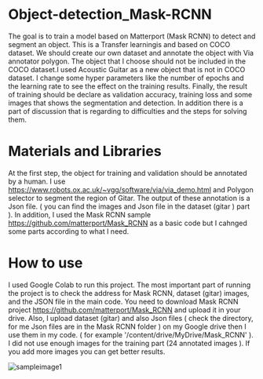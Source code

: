 # Object-detection_Mask-RCNN
The goal is to train a model based on Matterport (Mask RCNN) to detect and segment an object. This is a Transfer learningis and based on COCO dataset. We should create our own dataset and annotate the object with Via annotator polygon. 
The object that I choose should not be included in the COCO dataset.I used Acoustic Guitar as a new object that is not in
COCO dataset. I change some hyper parameters like the number of epochs and the learning rate to see the effect on the training results.
Finally, the result of training should be declare as validation accuracy, training loss and some images that shows the segmentation and detection. In addition there is a part of discussion that is regarding to difficulties and the steps for solving them.

# Materials and Libraries
At the first step, the object for training and validation should be annotated by a human. I use https://www.robots.ox.ac.uk/~vgg/software/via/via_demo.html and Polygon selector to segment the region of Gitar. The output of these annotation is a Json file. ( you can find the images and Json file in the dataset (gitar ) part ).
In addition, I used the Mask RCNN sample https://github.com/matterport/Mask_RCNN as a basic code but I cahnged some parts according to what I need.

# How to use
I used Google Colab to run this project. The most important part of running the project is to check the address for Mask RCNN, dataset (gitar) images, and the JSON file in the main code. You need to download Mask RCNN project https://github.com/matterport/Mask_RCNN and upload it in your drive. Also, I upload dataset (gitar) and also Json files ( check the directory, for me Json files are in the Mask RCNN folder ) on my Google drive then I use them in my code. ( for example '/content/drive/MyDrive/Mask_RCNN' ). I did not use enough images for the training part (24 annotated images ). If you add more images you can get better results.

![sampleimage1](https://user-images.githubusercontent.com/24444329/164971286-d204f62f-415c-477e-ac34-ca6154dc6140.png)

